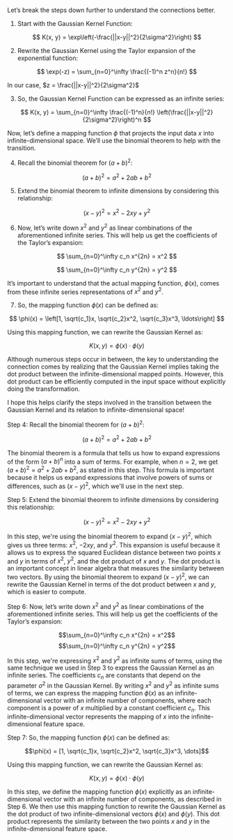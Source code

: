 Let’s break the steps down further to understand the connections better.

1. Start with the Gaussian Kernel Function:

$$
K(x, y) = \exp\left(-\frac{||x-y||^2}{2\sigma^2}\right)
$$

2. Rewrite the Gaussian Kernel using the Taylor expansion of the exponential function:

$$
\exp(-z) = \sum_{n=0}^\infty \frac{(-1)^n z^n}{n!}
$$

In our case, $z = \frac{||x-y||^2}{2\sigma^2}$

3. So, the Gaussian Kernel Function can be expressed as an infinite series:

$$
K(x, y) = \sum_{n=0}^\infty \frac{(-1)^n}{n!} \left(\frac{||x-y||^2}{2\sigma^2}\right)^n
$$

Now, let’s define a mapping function $\phi$ that projects the input data $x$ into infinite-dimensional space. We’ll use the binomial theorem to help with the transition.

4. Recall the binomial theorem for $(a+b)^2$:

$$
(a+b)^2 = a^2 + 2ab + b^2
$$

5. Extend the binomial theorem to infinite dimensions by considering this relationship:

$$
(x-y)^2 = x^2 - 2xy + y^2
$$

6. Now, let’s write down $x^2$ and $y^2$ as linear combinations of the aforementioned infinite series. This will help us get the coefficients of the Taylor’s expansion:

$$
\sum_{n=0}^\infty c_n x^{2n} = x^2
$$

$$
\sum_{n=0}^\infty c_n y^{2n} = y^2
$$

It’s important to understand that the actual mapping function, $\phi(x)$, comes from these infinite series representations of $x^2$ and $y^2$.

7. So, the mapping function $\phi(x)$ can be defined as:

$$
\phi(x) = \left[1, \sqrt{c_1}x, \sqrt{c_2}x^2, \sqrt{c_3}x^3, \ldots\right]
$$

Using this mapping function, we can rewrite the Gaussian Kernel as:

$$
K(x, y) = \phi(x) \cdot \phi(y)
$$

Although numerous steps occur in between, the key to understanding the connection comes by realizing that the Gaussian Kernel implies taking the dot product between the infinite-dimensional mapped points. However, this dot product can be efficiently computed in the input space without explicitly doing the transformation.

I hope this helps clarify the steps involved in the transition between the Gaussian Kernel and its relation to infinite-dimensional space!




Step 4: Recall the binomial theorem for $(a+b)^2$:

$$(a + b)^2 = a^2 + 2ab + b^2$$

The binomial theorem is a formula that tells us how to expand expressions of the form $(a+b)^n$ into a sum of terms. For example, when $n=2$, we get $(a+b)^2 = a^2 + 2ab + b^2$, as stated in this step. This formula is important because it helps us expand expressions that involve powers of sums or differences, such as $(x-y)^2$, which we'll use in the next step.

Step 5: Extend the binomial theorem to infinite dimensions by considering this relationship:

$$(x - y)^2 = x^2 - 2xy + y^2$$

In this step, we're using the binomial theorem to expand $(x-y)^2$, which gives us three terms: $x^2$, $-2xy$, and $y^2$. This expansion is useful because it allows us to express the squared Euclidean distance between two points $x$ and $y$ in terms of $x^2$, $y^2$, and the dot product of $x$ and $y$. The dot product is an important concept in linear algebra that measures the similarity between two vectors. By using the binomial theorem to expand $(x-y)^2$, we can rewrite the Gaussian Kernel in terms of the dot product between $x$ and $y$, which is easier to compute.

Step 6: Now, let’s write down $x^2$ and $y^2$ as linear combinations of the aforementioned infinite series. This will help us get the coefficients of the Taylor’s expansion:

$$\sum_{n=0}^\infty c_n x^{2n} = x^2$$
$$\sum_{n=0}^\infty c_n y^{2n} = y^2$$

In this step, we're expressing $x^2$ and $y^2$ as infinite sums of terms, using the same technique we used in Step 3 to express the Gaussian Kernel as an infinite series. The coefficients $c_n$ are constants that depend on the parameter $\sigma^2$ in the Gaussian Kernel. By writing $x^2$ and $y^2$ as infinite sums of terms, we can express the mapping function $\phi(x)$ as an infinite-dimensional vector with an infinite number of components, where each component is a power of $x$ multiplied by a constant coefficient $c_n$. This infinite-dimensional vector represents the mapping of $x$ into the infinite-dimensional feature space.

Step 7: So, the mapping function $\phi(x)$ can be defined as:

$$\phi(x) = [1, \sqrt{c_1}x, \sqrt{c_2}x^2, \sqrt{c_3}x^3, \dots]$$

Using this mapping function, we can rewrite the Gaussian Kernel as:

$$K(x, y) = \phi(x) \cdot \phi(y)$$

In this step, we define the mapping function $\phi(x)$ explicitly as an infinite-dimensional vector with an infinite number of components, as described in Step 6. We then use this mapping function to rewrite the Gaussian Kernel as the dot product of two infinite-dimensional vectors $\phi(x)$ and $\phi(y)$. This dot product represents the similarity between the two points $x$ and $y$ in the infinite-dimensional feature space.
